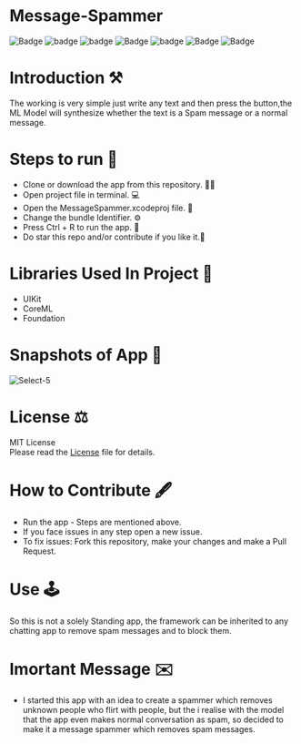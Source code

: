 # Message-Spammer

![Badge](https://img.shields.io/badge/Xcode-11.6-green)
![badge](https://img.shields.io/badge/Swift-5.0-red)
![badge](https://img.shields.io/badge/iOS-13-blue)
![Badge](https://img.shields.io/badge/License-MIT-yellow) 
![badge](https://img.shields.io/badge/Platfrom-iOS-orange)
![Badge](https://img.shields.io/badge/SpamMessage-Analyser-yellowgreen)
![Badge](https://img.shields.io/badge/Spammer-App-orange)

# Introduction ⚒  

The working is very simple just write any text and then press the button,the ML Model will synthesize whether the text is a Spam message or a normal message.

# Steps to run 📲

* Clone or download the app from this repository. 👩‍💻
* Open project file in terminal. 💻
* Open the MessageSpammer.xcodeproj file. 💾
* Change the bundle Identifier. ⚙️
* Press Ctrl + R to run the app. 📲
* Do star this repo and/or contribute if you like it.🙂 

# Libraries Used In Project 📒 

* UIKit <br>
* CoreML
* Foundation

# Snapshots of App 📸

![Select-5](https://user-images.githubusercontent.com/56252259/92326645-5d915e00-f071-11ea-89f7-9c859fb84202.png)

# License ⚖️  

MIT License<br> Please read the [License](https://github.com/gokulnair2001/Message-Spammer/blob/master/LICENSE) file for details.

# How to Contribute 🖋 

* Run the app - Steps are mentioned above.
* If you face issues in any step open a new issue.
* To fix issues: Fork this repository, make your changes and make a Pull Request. 

# Use 🕹

So this is not a solely Standing app, the framework can be inherited to any chatting app to remove spam messages and to block them.

# Imortant Message ✉️

* I started this app with an idea to create a spammer which removes unknown people who flirt with people, but the i realise with the model that the app even makes normal
conversation as spam, so decided to make it a message spammer which removes spam messages.
